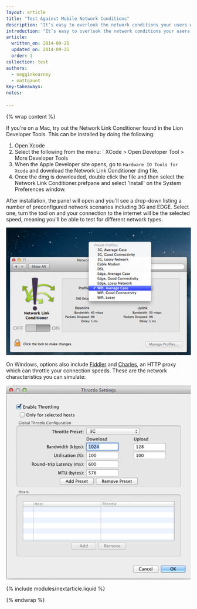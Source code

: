 ```yaml
---
layout: article
title: "Test Against Mobile Network Conditions"
description: "It’s easy to overlook the network conditions your users will face on mobile. Use tools to emulate different network conditions and your users will thank you."
introduction: "It’s easy to overlook the network conditions your users will face on mobile. Use tools to emulate different network conditions and your users will thank you."
article:
  written_on: 2014-09-25
  updated_on: 2014-09-25
  order: 1
collection: test
authors:
  - megginkearney
  - mattgaunt
key-takeaways:
notes:

---
```

{% wrap content %}

If you're on a Mac, try out the Network Link Conditioner found in the Lion
Developer Tools.
This can be installed by doing the following:

1. Open Xcode
2. Select the following from the menu: ` XCode &gt; Open
Developer Tool &gt; More Developer Tools
3. When the Apple Developer site opens, go to `Hardware IO Tools for Xcode` and
download the Network Link Conditioner dmg file.
4. Once the dmg is downloaded, double click the file and then select the Network
Link Conditioner.prefpane and select 'Install' on the System Preferences window.

After installation, the panel will open and you'll see a drop-down listing a number of
preconfigured network scenarios including 3G and EDGE. Select one, turn the tool
on and your connection to the internet will be the selected speed, meaning
you'll be able to test for different network types.

<img src="imgs/network-panel.png" alt="OS X Network Panel" />

On Windows, options also include [Fiddler](http://www.telerik.com/fiddler) and
[Charles](http://www.charlesproxy.com/), an HTTP proxy which can throttle your
connection speeds. These are the network characteristics you can simulate:

<img src="imgs/throttling.png" alt="Throttling for other platforms" />

{% include modules/nextarticle.liquid %}

{% endwrap %}
